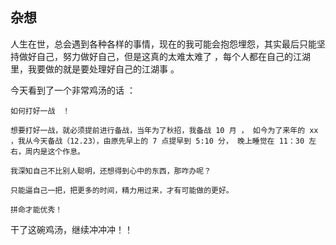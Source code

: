 ## 杂想
人生在世，总会遇到各种各样的事情，现在的我可能会抱怨埋怨，其实最后只能坚持做好自己，努力做好自己，但是这真的太难太难了 ，每个人都在自己的江湖里，我要做的就是要处理好自己的江湖事 。 

今天看到了一个非常鸡汤的话 ：
```
如何打好一战　！

想要打好一战，就必须提前进行备战，当年为了秋招，我备战 10 月 ， 如今为了来年的 xx ，我从今天备战（12.23），由原先早上的 7 点提早到 5:10 分， 晚上睡觉在 11：30 左右，周内是这个作息。

我深知自己不比别人聪明，还想得到心中的东西，那咋办呢？

只能逼自己一把，把更多的时间，精力用过来，才有可能做的更好。

拼命才能优秀！
```

干了这碗鸡汤，继续冲冲冲！！
